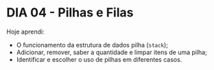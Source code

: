 # DIA 04 - Pilhas e Filas

Hoje aprendi:

- O funcionamento da estrutura de dados pilha (`stack`);
- Adicionar, remover, saber a quantidade e limpar itens de uma pilha;
- Identificar e escolher o uso de pilhas em diferentes casos.
